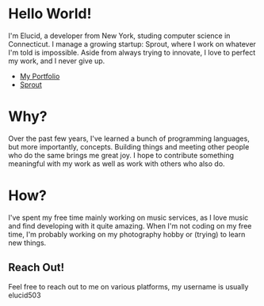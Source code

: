 # Hello World!
I'm Elucid, a developer from New York, studing computer science in Connecticut. I manage a growing startup: Sprout, where I work on whatever I'm told is impossible. Aside from always trying to innovate, I love to perfect my work, and I never give up. 

- [My Portfolio](https://elucid.vip)
- [Sprout](https://sproutsoftware.xyz)

# Why?
Over the past few years, I've learned a bunch of programming languages, but more importantly, concepts. Building things and meeting other people who do the same brings me great joy. I hope to contribute something meaningful with my work as well as work with others who also do.

# How?
I've spent my free time mainly working on music services, as I love music and find developing with it quite amazing. When I'm not coding on my free time, I'm probably working on my photography hobby or (trying) to learn new things. 

## Reach Out!
Feel free to reach out to me on various platforms, my username is usually elucid503

